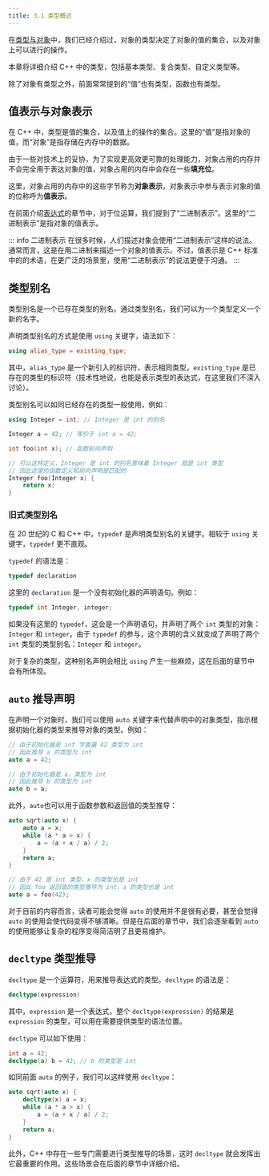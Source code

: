 ```yaml
---
title: 3.1 类型概述
---
```


在[类型与对象](../02-program-structure/declaration.md#类型与对象)中，我们已经介绍过，对象的类型决定了对象的值的集合，以及对象上可以进行的操作。

本章将详细介绍 C++ 中的类型，包括基本类型、复合类型、自定义类型等。

除了对象有类型之外，前面常常提到的“值”也有类型，函数也有类型。

## 值表示与对象表示

在 C++ 中，类型是值的集合，以及值上的操作的集合。这里的“值”是指对象的值，而“对象”是指存储在内存中的数据。

由于一些对技术上的妥协，为了实现更高效更可靠的处理能力，对象占用的内存并不会完全用于表达对象的值，对象占用的内存中会存在一些**填充位**。

这里，对象占用的内存中的这些字节称为**对象表示**，对象表示中参与表示对象的值的位称呼为**值表示**。

在前面介绍[表达式](../02-program-structure/expression.md)的章节中，对于位运算，我们提到了“二进制表示”。这里的“二进制表示”是指对象的值表示。

::: info 二进制表示
在很多时候，人们描述对象会使用“二进制表示”这样的说法。通常而言，这是在用二进制来描述一个对象的值表示。不过，值表示是 C++ 标准中的的术语，在更广泛的场景里，使用“二进制表示”的说法更便于沟通。
:::

## 类型别名

类型别名是一个已存在类型的别名。通过类型别名，我们可以为一个类型定义一个新的名字。

声明类型别名的方式是使用 `using` 关键字，语法如下：

```cpp
using alias_type = existing_type;
```

其中，`alias_type` 是一个新引入的标识符，表示相同类型，`existing_type` 是已存在的类型的标识符（技术性地说，也能是表示类型的表达式，在这里我们不深入讨论）。

类型别名可以如同已经存在的类型一般使用，例如：

```cpp
using Integer = int; // Integer 是 int 的别名

Integer a = 42; // 等价于 int a = 42;

int foo(int x); // 函数前向声明

// 可以这样定义，Integer 是 int 的别名意味着 Integer 就是 int 类型
// 因此这里的函数定义和前向声明是匹配的
Integer foo(Integer x) { 
    return x;
}
```

### 旧式类型别名

在 20 世纪的 C 和 C++ 中，`typedef` 是声明类型别名的关键字。相较于 `using` 关键字，`typedef` 更不直观。

`typedef` 的语法是：

```cpp
typedef declaration
```
这里的 `declaration` 是一个没有初始化器的声明语句。例如：

```cpp
typedef int Integer, integer;
```

如果没有这里的 `typedef`，这会是一个声明语句，并声明了两个 `int` 类型的对象： `Integer` 和 `integer`。由于 `typedef` 的参与，这个声明的含义就变成了声明了两个 `int` 类型的类型别名：`Integer` 和 `integer`。

对于复杂的类型，这种别名声明会相比 `using` 产生一些麻烦，这在后面的章节中会有所体现。

## `auto` 推导声明

在声明一个对象时，我们可以使用 `auto` 关键字来代替声明中的对象类型，指示根据初始化器的类型来推导对象的类型。例如：

```cpp
// 由于初始化器是 int 字面量 42 类型为 int
// 因此推导 a 的类型为 int
auto a = 42; 

// 由于初始化器是 a，类型为 int
// 因此推导 b 的类型为 int
auto b = a;
```

此外，`auto`也可以用于函数参数和返回值的类型推导：

```cpp
auto sqrt(auto x) {
    auto a = x;
    while (a * a > x) {
        a = (a + x / a) / 2;
    }
    return a;
}

// 由于 42 是 int 类型，x 的类型也是 int
// 因此 foo 返回值的类型推导为 int，a 的类型也是 int
auto a = foo(42); 
```

对于目前的内容而言，读者可能会觉得 `auto` 的使用并不是很有必要，甚至会觉得 `auto` 的使用会使代码变得不够清晰。但是在后面的章节中，我们会逐渐看到 `auto` 的使用能够让复杂的程序变得简洁明了且更易维护。

## `decltype` 类型推导

`decltype` 是一个运算符，用来推导表达式的类型。`decltype` 的语法是：

```cpp
decltype(expression)
```

其中，`expression` 是一个表达式，整个 `decltype(expression)` 的结果是 `expression` 的类型，可以用在需要提供类型的语法位置。

`decltype` 可以如下使用：

```cpp
int a = 42;
decltype(a) b = 42; // b 的类型是 int
```

如同前面 `auto` 的例子，我们可以这样使用 `decltype`：

```cpp
auto sqrt(auto x) {
    decltype(x) a = x;
    while (a * a > x) {
        a = (a + x / a) / 2;
    }
    return a;
}
```

此外，C++ 中存在一些专门需要进行类型推导的场景，这时 `decltype` 就会发挥出它最重要的作用。这些场景会在后面的章节中详细介绍。